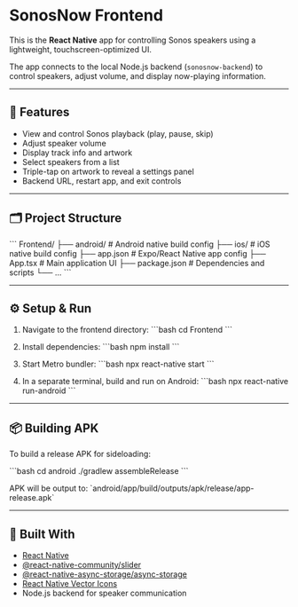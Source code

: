 # SonosNow Frontend

This is the **React Native** app for controlling Sonos speakers using a lightweight, touchscreen-optimized UI.

The app connects to the local Node.js backend (`sonosnow-backend`) to control speakers, adjust volume, and display now-playing information.

---

## 📱 Features

- View and control Sonos playback (play, pause, skip)
- Adjust speaker volume
- Display track info and artwork
- Select speakers from a list
- Triple-tap on artwork to reveal a settings panel
- Backend URL, restart app, and exit controls

---

## 🗂 Project Structure

\`\`\`
Frontend/
├── android/            # Android native build config
├── ios/                # iOS native build config
├── app.json            # Expo/React Native app config
├── App.tsx             # Main application UI
├── package.json        # Dependencies and scripts
└── ...
\`\`\`

---

## ⚙️ Setup & Run

1. Navigate to the frontend directory:
   \`\`\`bash
   cd Frontend
   \`\`\`

2. Install dependencies:
   \`\`\`bash
   npm install
   \`\`\`

3. Start Metro bundler:
   \`\`\`bash
   npx react-native start
   \`\`\`

4. In a separate terminal, build and run on Android:
   \`\`\`bash
   npx react-native run-android
   \`\`\`

---

## 📦 Building APK

To build a release APK for sideloading:

\`\`\`bash
cd android
./gradlew assembleRelease
\`\`\`

APK will be output to:
\`android/app/build/outputs/apk/release/app-release.apk\`

---

## 🧱 Built With

- [React Native](https://reactnative.dev/)
- [@react-native-community/slider](https://github.com/callstack/react-native-slider)
- [@react-native-async-storage/async-storage](https://github.com/react-native-async-storage/async-storage)
- [React Native Vector Icons](https://github.com/oblador/react-native-vector-icons)
- Node.js backend for speaker communication
